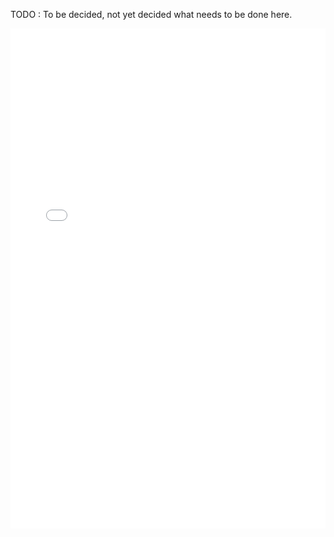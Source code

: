 TODO : To be decided, not yet decided what needs to be done here.

<div id="compiler-container">
    <iframe src="./compilernew.html" style="width: 100%; height: 800px; border: none;"></iframe>
</div>
